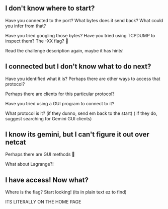 ## I don't know where to start?

Have you connected to the port? What bytes does it send back? What could you infer from that?

Have you tried googling those bytes? Have you tried using TCPDUMP to inspect them? The -XX flag? :eyes: 

Read the challenge description again, maybe it has hints!

## I connected but I don't know what to do next?

Have you identified what it is? Perhaps there are other ways to access that protocol? 

Perhaps there are clients for this particular protocol? 

Have you tried using a GUI program to connect to it? 

What protocol is it? (if they dunno, send em back to the start) ( if they do, suggest searching for Gemini GUI clients)

## I know its gemini, but I can't figure it out over netcat

Perhaps there are GUI methods :eyes:

What about Lagrange?!

## I have access! Now what?

Where is the flag? Start looking! (its in plain text ez to find)

ITS LITERALLY ON THE HOME PAGE
